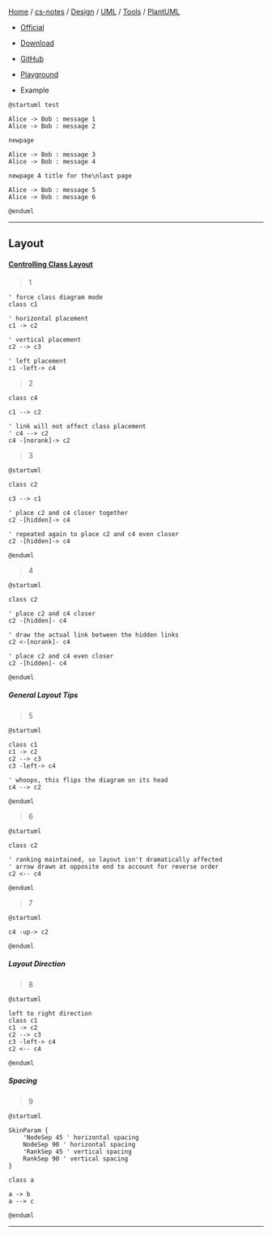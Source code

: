 [Home](https://mengxianbin.github.io) /
[cs-notes](https://mengxianbin.github.io/cs-notes/content) /
[Design](https://mengxianbin.github.io/cs-notes/content/Design) /
[UML](https://mengxianbin.github.io/cs-notes/content/Design/UML) /
[Tools](https://mengxianbin.github.io/cs-notes/content/Design/UML/Tools) /
[PlantUML](https://mengxianbin.github.io/cs-notes/content/Design/UML/Tools/PlantUML)


* [Official](https://plantuml.com/)

* [Download](https://plantuml.com/zh/download)

* [GitHub](https://github.com/plantuml/plantuml)

* [Playground](https://www.planttext.com/)

* Example

```puml
@startuml test

Alice -> Bob : message 1
Alice -> Bob : message 2

newpage

Alice -> Bob : message 3
Alice -> Bob : message 4

newpage A title for the\nlast page

Alice -> Bob : message 5
Alice -> Bob : message 6

@enduml
```

---

## Layout

#### [Controlling Class Layout](https://isgb.otago.ac.nz/infosci/mark.george/templates/blob/8e98805c117c7b2e9b9f545c47b50366bb644e5e/plantuml/class-diagram-tips.md)

> 1

```puml
' force class diagram mode
class c1
 
' horizontal placement
c1 -> c2
 
' vertical placement
c2 --> c3
 
' left placement
c1 -left-> c4
```

> 2

```puml
class c4

c1 --> c2

' link will not affect class placement
' c4 --> c2
c4 -[norank]-> c2
```

> 3

```puml
@startuml

class c2

c3 --> c1

' place c2 and c4 closer together
c2 -[hidden]-> c4 
 
' repeated again to place c2 and c4 even closer
c2 -[hidden]-> c4

@enduml
```

> 4

```puml
@startuml

class c2

' place c2 and c4 closer
c2 -[hidden]- c4
       
' draw the actual link between the hidden links
c2 <-[norank]- c4
    
' place c2 and c4 even closer
c2 -[hidden]- c4

@enduml
```

##### General Layout Tips

> 5

```puml
@startuml

class c1 
c1 -> c2
c2 --> c3
c3 -left-> c4
 
' whoops, this flips the diagram on its head
c4 --> c2

@enduml
```

> 6

```puml
@startuml

class c2

' ranking maintained, so layout isn't dramatically affected
' arrow drawn at opposite end to account for reverse order
c2 <-- c4

@enduml
```

> 7

```puml
@startuml

c4 -up-> c2

@enduml
```

##### Layout Direction

> 8

```puml
@startuml

left to right direction
class c1
c1 -> c2
c2 --> c3
c3 -left-> c4
c2 <-- c4

@enduml
```

##### Spacing

> 9

```puml
@startuml

SkinParam {
    'NodeSep 45 ' horizontal spacing
    NodeSep 90 ' horizontal spacing
    'RankSep 45 ' vertical spacing
    RankSep 90 ' vertical spacing
}

class a

a -> b
a --> c

@enduml
```

---
